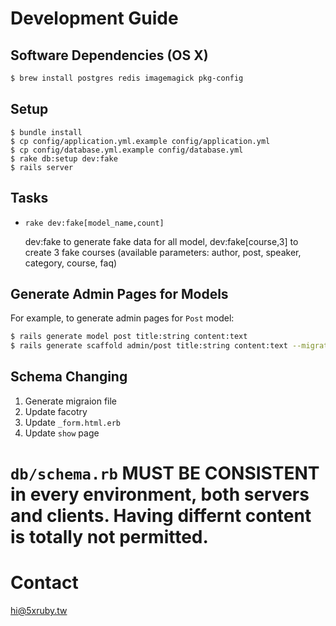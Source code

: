 Development Guide
=================

Software Dependencies (OS X)
----------------------------

```bash
$ brew install postgres redis imagemagick pkg-config
```

Setup
-----

```
$ bundle install
$ cp config/application.yml.example config/application.yml
$ cp config/database.yml.example config/database.yml
$ rake db:setup dev:fake
$ rails server
```

Tasks
-----

* `rake dev:fake[model_name,count]`

    dev:fake to generate fake data for all model, dev:fake[course,3] to create 3 fake courses (available parameters: author, post, speaker, category, course, faq)

Generate Admin Pages for Models
-------------------------------

For example, to generate admin pages for `Post` model:

```bash
$ rails generate model post title:string content:text
$ rails generate scaffold admin/post title:string content:text --migration=false --parent=post
```

Schema Changing
---------------

1. Generate migraion file
2. Update facotry
3. Update `_form.html.erb`
4. Update `show` page

# `db/schema.rb` MUST BE CONSISTENT in every environment, both servers and clients. Having differnt content is totally not permitted.

Contact
=======

hi@5xruby.tw